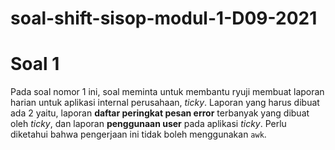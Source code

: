# soal-shift-sisop-modul-1-D09-2021

# Soal 1
Pada soal nomor 1 ini, soal meminta untuk membantu ryuji membuat laporan harian untuk aplikasi internal perusahaan, *ticky*.
Laporan yang harus dibuat ada 2 yaitu, laporan **daftar peringkat pesan error** terbanyak yang dibuat oleh *ticky*, dan 
laporan **penggunaan user** pada aplikasi *ticky*. Perlu diketahui bahwa pengerjaan ini tidak boleh menggunakan `awk`.
